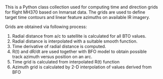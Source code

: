 This is a Python class collection used for computing time and direction grids for flight MH370 based on Inmarsat data. The grids are used to define target time contours and linear feature azimuths on available IR imagery.

Grids are obtained via following process:
1. Radial distance from a/c to satellite is calculated for all BTO values.
2. Radial distance is interpolated with a suitable smooth function.
3. Time derivative of radial distance is computed.
4. R(t) and dR/dt are used together with BFO model to obtain possible track azimuth versus position on an arc.
5. Time grid is calculated from interpolated R(t) function
6. Azimuth grid is calculated by 2-D interpolation of values derived from BFO
